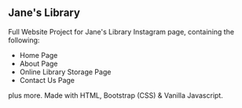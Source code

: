 ## Jane's Library

Full Website Project for Jane's Library Instagram page, containing the following:

- Home Page
- About Page
- Online Library Storage Page
- Contact Us Page

plus more. Made with HTML, Bootstrap (CSS) & Vanilla Javascript.
